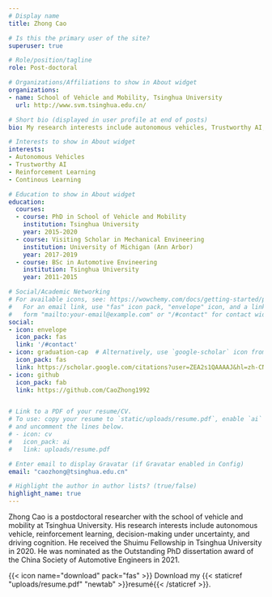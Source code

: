 ```yaml
---
# Display name
title: Zhong Cao

# Is this the primary user of the site?
superuser: true

# Role/position/tagline
role: Post-doctoral

# Organizations/Affiliations to show in About widget
organizations:
- name: School of Vehicle and Mobility, Tsinghua University
  url: http://www.svm.tsinghua.edu.cn/

# Short bio (displayed in user profile at end of posts)
bio: My research interests include autonomous vehicles, Trustworthy AI, continual learning

# Interests to show in About widget
interests:
- Autonomous Vehicles
- Trustworthy AI
- Reinforcement Learning
- Continous Learning

# Education to show in About widget
education:
  courses:
  - course: PhD in School of Vehicle and Mobility
    institution: Tsinghua University
    year: 2015-2020
  - course: Visiting Scholar in Mechanical Envineering
    institution: University of Michigan (Ann Arbor)
    year: 2017-2019
  - course: BSc in Automotive Envineering
    institution: Tsinghua University
    year: 2011-2015

# Social/Academic Networking
# For available icons, see: https://wowchemy.com/docs/getting-started/page-builder/#icons
#   For an email link, use "fas" icon pack, "envelope" icon, and a link in the
#   form "mailto:your-email@example.com" or "/#contact" for contact widget.
social:
- icon: envelope
  icon_pack: fas
  link: '/#contact'
- icon: graduation-cap  # Alternatively, use `google-scholar` icon from `ai` icon pack
  icon_pack: fas
  link: https://scholar.google.com/citations?user=ZEA2s1QAAAAJ&hl=zh-CN
- icon: github
  icon_pack: fab
  link: https://github.com/CaoZhong1992


# Link to a PDF of your resume/CV.
# To use: copy your resume to `static/uploads/resume.pdf`, enable `ai` icons in `params.toml`, 
# and uncomment the lines below.
# - icon: cv
#   icon_pack: ai
#   link: uploads/resume.pdf

# Enter email to display Gravatar (if Gravatar enabled in Config)
email: "caozhong@tsinghua.edu.cn"

# Highlight the author in author lists? (true/false)
highlight_name: true
---
```


Zhong Cao is a postdoctoral researcher with the school of vehicle and mobility at Tsinghua University. 
His research interests include autonomous vehicle, reinforcement learning, decision-making under uncertainty, and driving cognition.
He received the Shuimu Fellowship in Tsinghua University in 2020.
He was nominated as the Outstanding PhD dissertation award of the China Society of Automotive Engineers in 2021. 

{{< icon name="download" pack="fas" >}} Download my {{< staticref "uploads/resume.pdf" "newtab" >}}resumé{{< /staticref >}}.
